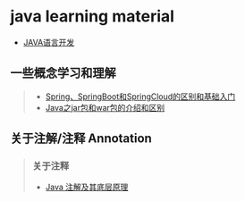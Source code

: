 # java learning material


- [JAVA语言开发](#JAVA语言开发)

## 一些概念学习和理解
> - [Spring、SpringBoot和SpringCloud的区别和基础入门](https://baijiahao.baidu.com/s?id=1739317929327983505&wfr=spider&for=pc)
> - [Java之jar包和war包的介绍和区别](https://blog.csdn.net/lovedingd/article/details/121665033)

## 关于注解/注释 Annotation
> ### 关于注释
>  - [Java 注解及其底层原理](https://www.cnblogs.com/xiaoniuhululu/p/16578683.html) 


